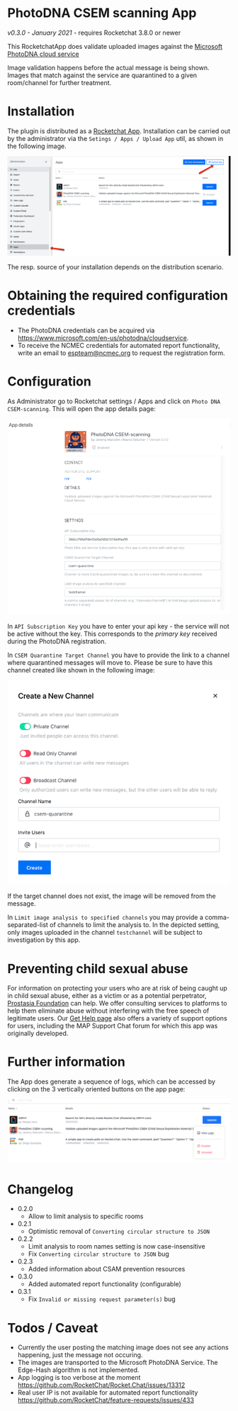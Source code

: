 PhotoDNA CSEM scanning App
==========================

*v0.3.0 - January 2021* - requires Rocketchat 3.8.0 or newer

This RocketchatApp does validate uploaded images against the [Microsoft PhotoDNA cloud service](https://www.microsoft.com/en-us/photodna)

Image validation happens before the actual message is being shown. Images that match against the service are quarantined to a given room/channel for further treatment.

Installation
============

The plugin is distributed as a [Rocketchat App](https://developer.rocket.chat/apps-engine/). Installation can be carried out by the administrator via the `Setings / Apps / Upload App` util, as shown in the following image.

![Installation](doc/install1.png)

The resp. source of your installation depends on the distribution scenario.

Obtaining the required configuration credentials
================================================

* The PhotoDNA credentials can be acquired via https://www.microsoft.com/en-us/photodna/cloudservice.
* To receive the NCMEC credentials for automated report functionality, write an email to espteam@ncmec.org to request the registration form.

Configuration
=============

As Administrator go to Rocketchat settings / Apps and click on `Photo DNA CSEM-scanning`. This will open the app details page:

![App Details](doc/appDetails.png)

In `API Subscription Key` you have to enter your api key - the service will not be active without the key. This corresponds to the *primary key* received during the PhotoDNA registration.

In `CSEM Quarantine Target Channel` you have to provide the link to a channel where quarantined messages will move to. Please be sure to have this channel created like shown in the following image:

![targetChannel](doc/privateQuarantineChannel.png)

If the target channel does not exist, the image will be removed from the message.

In `Limit image analysis to specified channels` you may provide a comma-separated-list of channels to limit the analysis to. In the depicted setting, only images uploaded in the channel `testchannel` will be subject to investigation by this app.

Preventing child sexual abuse
=============================
For information on protecting your users who are at risk of being caught up in child sexual abuse, either as a victim or as a potential perpetrator, [Prostasia Foundation](https://prostasia.org) can help. We offer consulting services to platforms to help them eliminate abuse without interfering with the free speech of legitimate users. Our [Get Help page](https://prostasia.org/get-help) also offers a variety of support options for users, including the MAP Support Chat forum for which this app was originally developed.

Further information
===================

The App does generate a sequence of logs, which can be accessed by clicking on the 3 vertically oriented buttons on the app page:

![subment](doc/showAppSubmenu.png)

Changelog
=========
* 0.2.0 
  * Allow to limit analysis to specific rooms
* 0.2.1
  * Optimistic removal of `Converting circular structure to JSON`
* 0.2.2
  * Limit analysis to room names setting is now case-insensitive
  * Fix `Converting circular structure to JSON` bug
* 0.2.3
  * Added information about CSAM prevention resources
* 0.3.0
  * Added automated report functionality (configurable)
* 0.3.1
  * Fix `Invalid or missing request parameter(s)` bug
  
Todos / Caveat
==============

* Currently the user posting the matching image does not see any actions happening, just the message not occuring.
* The images are transported to the Microsoft PhotoDNA Service. The Edge-Hash algorithm is not implemented.
* App logging is too verbose at the moment https://github.com/RocketChat/Rocket.Chat/issues/13312
* Real user IP is not available for automated report functionality https://github.com/RocketChat/feature-requests/issues/433
